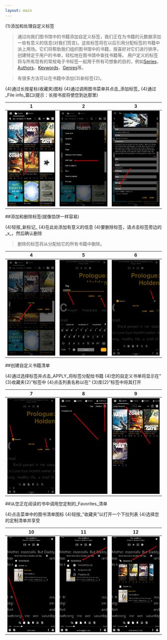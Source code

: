 ```yaml
---
layout: main
---
```


{1}添加和处理自定义标签

>通过向我们图书馆中的书籍添加自定义标签，我们正在为书籍的元数据添加一些有意义的信息(对我们而言)。这些标签将在以后引用分配标签的书籍中派上用场。它们将帮助我们组织图书馆中的书籍，按喜好对它们进行排序，创建特定于用户的书单，轻松地在图书馆中查找书籍等。
>用户定义的标签将与所有现有的常规电子书标签一起用于所有可想象的目的，例如[Series]()，[Authors]()，[Keywords]()，[Genres]()等。

>有很多方法可以在书籍中添加{3}新标签{2}。

{4}通过长按星标(收藏夹)图标
{4}通过调用图书菜单并点击_添加标签_
{4}通过_File info_窗口(提示：长按书皮将使您到达那里)

|1|2|3|
|-|-|-|
|![](1.png)|![](2.png)|![](3.png)|

##添加和删除标签(就像馅饼一样容易)

{4}轻按_新标记_
{4}在此处添加有意义的信息
{4}要删除标签，请点击标签旁边的_x_，然后确认删除
>删除的标签将从分配给它的所有书籍中删除。

|4|5|6|
|-|-|-|
|![](4.png)|![](5.png)|![](6.png)|

##创建自定义书籍清单

{4}通过选择标签并点击_APPLY_将标签分配给书籍
{4}您的自定义书单将显示在“ {3}收藏夹{2}”标签中
{4}点击列表名称以在“ {3}库{2}”标签中将其打开

|7|8|9|
|-|-|-|
|![](7.png)|![](8.png)|![](9.png)|

##从您正在阅读的书中调用您定制的_Favorites_清单

{4}点击菜单中的图书清单图标
{4}轻按_“收藏夹”以打开一个下拉列表
{4}选择您的定制清单并享受

|10|11|12|
|-|-|-|
|![](10.png)|![](11.png)|![](12.png)|
